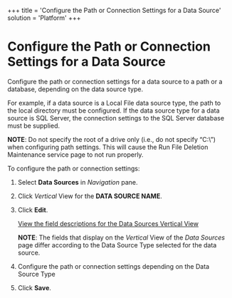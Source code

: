 +++
title = 'Configure the Path or Connection Settings for a Data Source'
solution = 'Platform'
+++

# Configure the Path or Connection Settings for a Data Source

Configure the path or connection settings for a data source to a path or
a database, depending on the data source type.

For example, if a data source is a Local File data source type, the path
to the local directory must be configured. If the data source type for a
data source is SQL Server, the connection settings to the SQL Server
database must be supplied.

**NOTE**: Do not specify the root of a drive only (i.e., do not specify
“C:\\”) when configuring path settings. This will cause the Run File
Deletion Maintenance service page to not run properly.

To configure the path or connection settings:

1.  Select **Data Sources** in *Navigation* pane.

2.  Click *Vertical* View for the **DATA SOURCE NAME**.

3.  Click **Edit**.
    
    [View the field descriptions for the Data Sources Vertical
    View](../Page_Desc/Data_Sources_HSysAdmi.htm)
    
    **NOTE**: The fields that display on the *Vertical* View of the
    *Data Sources* page differ according to the Data Source Type
    selected for the data source.

4.  Configure the path or connection settings depending on the Data
    Source Type

5.  Click **Save**.
